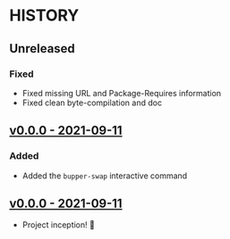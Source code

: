# HISTORY

## Unreleased

### Fixed

- Fixed missing URL and Package-Requires information
- Fixed clean byte-compilation and doc

## [v0.0.0 - 2021-09-11](https://github.com/se7entyse7en/bupper/compare/v0.0.0...v0.1.0)

### Added

- Added the `bupper-swap` interactive command

## [v0.0.0 - 2021-09-11](https://github.com/se7entyse7en/bupper/compare/f93a6425def3802734b26b893830138434254b57...v0.0.0)

- Project inception! :tada:
